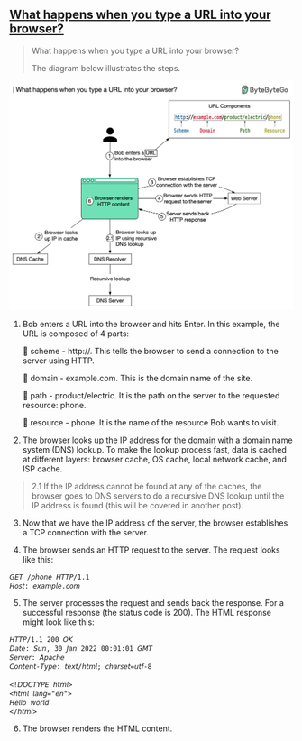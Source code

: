 ## [What happens when you type a URL into your browser?](https://blog.bytebytego.com/p/what-happens-when-you-type-a-url?s=r)

> What happens when you type a URL into your browser?
>
> The diagram below illustrates the steps.

![browser](browser.png)

1. Bob enters a URL into the browser and hits Enter. In this example, the URL is composed of 4 parts:

    🔹 scheme - http://. This tells the browser to send a connection to the server using HTTP.
    
    🔹 domain - example.com. This is the domain name of the site.
    
    🔹 path - product/electric. It is the path on the server to the requested resource: phone.
    
    🔹 resource - phone. It is the name of the resource Bob wants to visit.

2. The browser looks up the IP address for the domain with a domain name system (DNS) lookup. To make the lookup process fast, data is cached at different layers: browser cache, OS cache, local network cache, and ISP cache.

> 2.1 If the IP address cannot be found at any of the caches, the browser goes to DNS servers to do a recursive DNS lookup until the IP address is found (this will be covered in another post).

3. Now that we have the IP address of the server, the browser establishes a TCP connection with the server.

4. The browser sends an HTTP request to the server. The request looks like this:
```
𝘎𝘌𝘛 /𝘱𝘩𝘰𝘯𝘦 𝘏𝘛𝘛𝘗/1.1
𝘏𝘰𝘴𝘵: 𝘦𝘹𝘢𝘮𝘱𝘭𝘦.𝘤𝘰𝘮
```
5. The server processes the request and sends back the response. For a successful response (the status code is 200). The HTML response might look like this:
```
𝘏𝘛𝘛𝘗/1.1 200 𝘖𝘒
𝘋𝘢𝘵𝘦: 𝘚𝘶𝘯, 30 𝘑𝘢𝘯 2022 00:01:01 𝘎𝘔𝘛
𝘚𝘦𝘳𝘷𝘦𝘳: 𝘈𝘱𝘢𝘤𝘩𝘦
𝘊𝘰𝘯𝘵𝘦𝘯𝘵-𝘛𝘺𝘱𝘦: 𝘵𝘦𝘹𝘵/𝘩𝘵𝘮𝘭; 𝘤𝘩𝘢𝘳𝘴𝘦𝘵=𝘶𝘵𝘧-8

<!𝘋𝘖𝘊𝘛𝘠𝘗𝘌 𝘩𝘵𝘮𝘭>
<𝘩𝘵𝘮𝘭 𝘭𝘢𝘯𝘨="𝘦𝘯">
𝘏𝘦𝘭𝘭𝘰 𝘸𝘰𝘳𝘭𝘥
</𝘩𝘵𝘮𝘭>
```
6. The browser renders the HTML content.